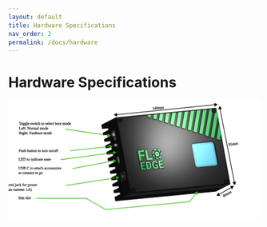 ```yaml
---
layout: default
title: Hardware Specifications
nav_order: 2
permalink: /docs/hardware
---
```


# Hardware Specifications

![flo_edge_labeled](/assets/images/flo_edge_labeled.svg)

